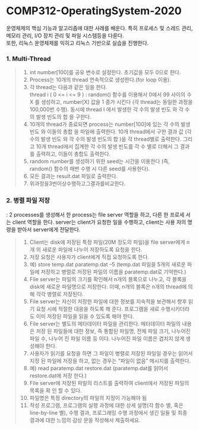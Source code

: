 # COMP312-OperatingSystem-2020
운영체제의 핵심 기능과 알고리즘에 대한 사례를 배운다. 특히 프로세스 및 스레드 관리, 메모리 관리, I/O 장치 관리 및 파일 시스템등을 다룬다.    
또한, 리눅스 운영체제를 익히고 리눅스 기반으로 실습을 진행한다. 






### 1. Multi-Thread
> 1. int number[100]를 공유 변수로 설정한다. 초기값을 모두 0으로 한다.  
> 2. Process는 10개의 thread 연속적으로 생성한다.(for loop 이용). 
> 3. 각 thread는 다음과 같은 일을 한다.  
> thread i ( 0 <= i <= 9 ) : random() 함수를 이용해서 0에서 99 사이의 수 X 를 생성하고, number[X] 값을 1 증가 시킨다 (각 thread는 동일한 과정을 100,000번 수행). 동시에 thread I 에서 발생한 각 수의 발생 빈도 와 각 수의 발생 빈도의 합 을 구한다.   
> 4. 10개의 thread가 종료되면 process는 number[100]에 있는 각 수의 발생 빈도 와 이들의 총합 을 파일에 출력한다. 10개 thread에서 구한 결과 값 (각 수의 발생 빈도 와 각 수의 발생 빈도의 합 )을 각 thread별로 출력한다. 그리고 10개 thread에서 집계한 각 수의 발생 빈도를 각 수 별로 더해서 그 결과를 출력하고, 이들이 총합도 출력한다.  
> 5. random number를 생성하기 위한 seed는 시간을 이용한다 (즉, random() 함수의 매번 수행 시 다른 seed를 사용한다).  
> 6. 모든 결과는 result.dat 파일로 출력한다.  
> 7. 위과정을3번이상수행하고그결과를비교한다.  



### 2. 병렬 파일 저장
: 2 processes를 생성해서 한 process는 file server 역할을 하고, 다른 한 프로세 서는 client 역할을 한다. server는 client가 요청한 일을 수행하고, client는 사용 자의 명령을 받아서 server에게 전달한다.
> 1. Client는 disk에 저장된 특정 파일(20M 정도의 파일)을 file server에게 n개 의 새로운 파일에 나누어 저장하도록 요청을 한다.
> 2. 저장 요청은 사용자가 client에게 직접 요청하도록 한다.
> 3. 예) store temp.dat paratemp.dat –5 (temp.dat 파일을 5개의 새로운 파 일에 저장하고 병렬로 저장된 파일의 이름을 paratemp.dat로 기억한다.)
> 4. File server는 파일의 크기를 확인해서 n개의 블록으로 나누고, 각 블록을 disk에 새로운 파일명으로 저장한다. 이때, n개의 블록은 n개의 thread에 의 해 각각 병렬로 저장된다.
> 5. File server는 자신이 저장한 파일에 대한 정보를 지속적을 보관해서 향후 읽 기 요청 시에 적절한 대응을 하도록 해 준다. 프로그램을 새로 수행시키더라 도 이미 저장된 파일을 읽을 수 있도록 해야 한다.
> 6. File server는 별도의 메타데이터 파일을 관리한다. 메타데이터 파일의 내용은 저장 된 파일들에 대한 정보, 즉 통합된 파일명, 전체 파일 크기, 나누어진 파일 수, 나누어 진 파일 이름 등 이다. 나누어진 파일 이름은 겹치지 않게 생성해야 한다.
> 7. 사용자가 읽기를 요청을 하면 그 파일이 병렬로 저장된 파일일 경우는 읽어서 지정 된 파일에 저장을 하고, 없는 경우는 “파일이 없음” 메시지를 출력한다.
> 8. 예) read paratemp.dat restore.dat (paratemp.dat를 읽어서 restore.dat에 저장 한다.)
> 9. File server에 저장된 파일의 리스트를 출력하여 client에서 저장된 파일의 목록을 확 인 할 수 있다.
> 10. 파일명은 특정 directory의 파일의 지정이 가능해야 됨
> 11. 작성 프로그램, 프로그램의 실행 과정에 대한 상세 설명(각 함수 별, 혹은 line-by-line 별), 수행 결과, 프로그래밍 수행 과정에서 생긴 일들 및 최종 결과에 대한 느낌의 감상 문을 작성해서 제출하세요.













  
    
    

